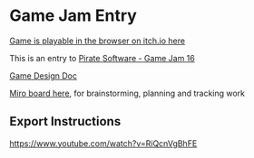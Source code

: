 # Game Jam Entry

[Game is playable in the browser on itch.io here](https://discoaaron.itch.io/game-jam-entry)

This is an entry to [Pirate Software - Game Jam 16](https://itch.io/jam/pirate)

[Game Design Doc](https://docs.google.com/document/d/1GdBWjkAWRZmPH2feml1aBNvU15rDid75bcEvJug7aPo/)

[Miro board here](https://miro.com/app/board/uXjVLt4hgWg=/), for brainstorming, planning and tracking work

## Export Instructions

https://www.youtube.com/watch?v=RiQcnVgBhFE
